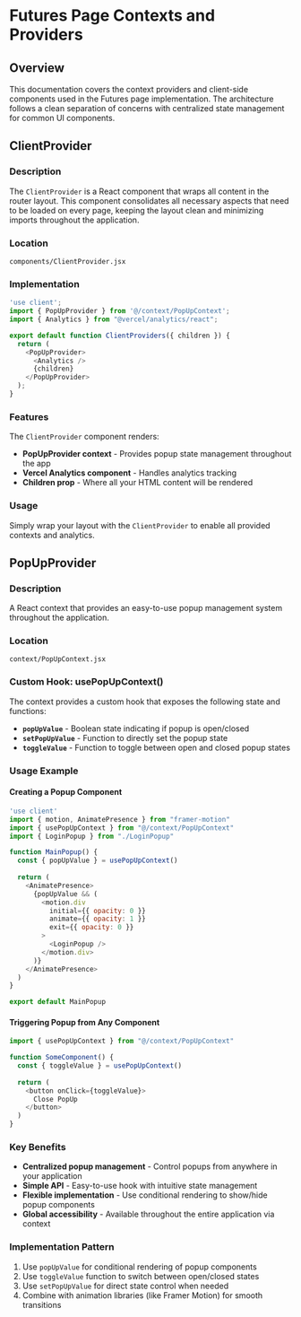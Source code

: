 # Futures Page Contexts and Providers

## Overview

This documentation covers the context providers and client-side components used in the Futures page implementation. The architecture follows a clean separation of concerns with centralized state management for common UI components.

## ClientProvider

### Description

The `ClientProvider` is a React component that wraps all content in the router layout. This component consolidates all necessary aspects that need to be loaded on every page, keeping the layout clean and minimizing imports throughout the application.

### Location
`components/ClientProvider.jsx`

### Implementation

```javascript
'use client';
import { PopUpProvider } from '@/context/PopUpContext';
import { Analytics } from "@vercel/analytics/react";

export default function ClientProviders({ children }) {
  return (
    <PopUpProvider>
      <Analytics />
      {children}
    </PopUpProvider>
  );
}
```

### Features

The `ClientProvider` component renders:
- **PopUpProvider context** - Provides popup state management throughout the app
- **Vercel Analytics component** - Handles analytics tracking
- **Children prop** - Where all your HTML content will be rendered

### Usage

Simply wrap your layout with the `ClientProvider` to enable all provided contexts and analytics.

## PopUpProvider

### Description

A React context that provides an easy-to-use popup management system throughout the application.

### Location
`context/PopUpContext.jsx`

### Custom Hook: usePopUpContext()

The context provides a custom hook that exposes the following state and functions:

- **`popUpValue`** - Boolean state indicating if popup is open/closed
- **`setPopUpValue`** - Function to directly set the popup state
- **`toggleValue`** - Function to toggle between open and closed popup states

### Usage Example

#### Creating a Popup Component

```javascript
'use client'
import { motion, AnimatePresence } from "framer-motion"
import { usePopUpContext } from "@/context/PopUpContext"
import { LoginPopup } from "./LoginPopup"

function MainPopup() {
  const { popUpValue } = usePopUpContext()
  
  return (
    <AnimatePresence>
      {popUpValue && (
        <motion.div
          initial={{ opacity: 0 }}
          animate={{ opacity: 1 }}
          exit={{ opacity: 0 }}
        >
          <LoginPopup />
        </motion.div>
      )}
    </AnimatePresence>
  )
}

export default MainPopup
```

#### Triggering Popup from Any Component

```javascript
import { usePopUpContext } from "@/context/PopUpContext"

function SomeComponent() {
  const { toggleValue } = usePopUpContext()
  
  return (
    <button onClick={toggleValue}>
      Close PopUp
    </button>
  )
}
```

### Key Benefits

- **Centralized popup management** - Control popups from anywhere in your application
- **Simple API** - Easy-to-use hook with intuitive state management
- **Flexible implementation** - Use conditional rendering to show/hide popup components
- **Global accessibility** - Available throughout the entire application via context

### Implementation Pattern

1. Use `popUpValue` for conditional rendering of popup components
2. Use `toggleValue` function to switch between open/closed states
3. Use `setPopUpValue` for direct state control when needed
4. Combine with animation libraries (like Framer Motion) for smooth transitions